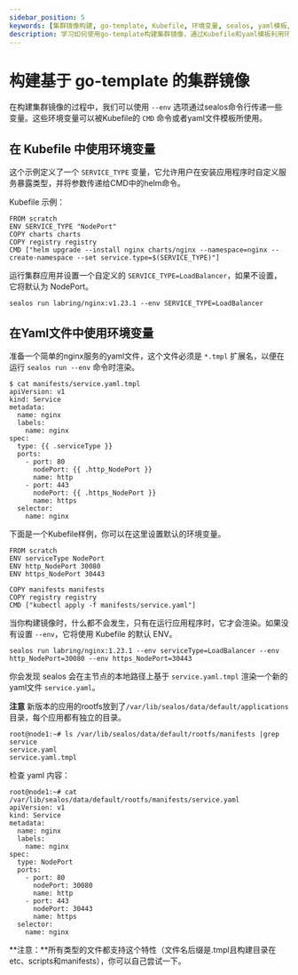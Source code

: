 ```yaml
---
sidebar_position: 5
keywords: [集群镜像构建, go-template, Kubefile, 环境变量, sealos, yaml模板, 服务类型自定义, 镜像运行, kubectl, helm]
description: 学习如何使用go-template构建集群镜像，通过Kubefile和yaml模板利用环境变量自定义服务配置，掌握sealos运行镜像的高级技巧。
---
```


# 构建基于 go-template 的集群镜像

在构建集群镜像的过程中，我们可以使用 `--env` 选项通过sealos命令行传递一些变量。这些环境变量可以被Kubefile的 `CMD` 命令或者yaml文件模板所使用。

## 在 Kubefile 中使用环境变量

这个示例定义了一个 `SERVICE_TYPE` 变量，它允许用户在安装应用程序时自定义服务暴露类型，并将参数传递给CMD中的helm命令。

Kubefile 示例：

```shell
FROM scratch
ENV SERVICE_TYPE "NodePort"
COPY charts charts
COPY registry registry
CMD ["helm upgrade --install nginx charts/nginx --namespace=nginx --create-namespace --set service.type=$(SERVICE_TYPE)"]
```

运行集群应用并设置一个自定义的 `SERVICE_TYPE=LoadBalancer`，如果不设置，它将默认为 NodePort。

```shell
sealos run labring/nginx:v1.23.1 --env SERVICE_TYPE=LoadBalancer
```

## 在Yaml文件中使用环境变量

准备一个简单的nginx服务的yaml文件，这个文件必须是 `*.tmpl` 扩展名，以便在运行 `sealos run --env` 命令时渲染。

```shell
$ cat manifests/service.yaml.tmpl
apiVersion: v1
kind: Service
metadata:
  name: nginx
  labels:
    name: nginx
spec:
  type: {{ .serviceType }}
  ports:
    - port: 80
      nodePort: {{ .http_NodePort }}
      name: http
    - port: 443
      nodePort: {{ .https_NodePort }}
      name: https
  selector:
    name: nginx
```

下面是一个Kubefile样例，你可以在这里设置默认的环境变量。

```shell
FROM scratch
ENV serviceType NodePort
ENV http_NodePort 30080
ENV https_NodePort 30443

COPY manifests manifests
COPY registry registry
CMD ["kubectl apply -f manifests/service.yaml"]
```

当你构建镜像时，什么都不会发生，只有在运行应用程序时，它才会渲染。如果没有设置 `--env`，它将使用 Kubefile 的默认 ENV。

```shell
sealos run labring/nginx:1.23.1 --env serviceType=LoadBalancer --env http_NodePort=30080 --env https_NodePort=30443
```

你会发现 sealos 会在主节点的本地路径上基于 `service.yaml.tmpl` 渲染一个新的yaml文件 `service.yaml`。

**注意** 新版本的应用的rootfs放到了`/var/lib/sealos/data/default/applications`目录，每个应用都有独立的目录。

```shell
root@node1:~# ls /var/lib/sealos/data/default/rootfs/manifests |grep service
service.yaml
service.yaml.tmpl
```

检查 yaml 内容：

```shell
root@node1:~# cat /var/lib/sealos/data/default/rootfs/manifests/service.yaml
apiVersion: v1
kind: Service
metadata:
  name: nginx
  labels:
    name: nginx
spec:
  type: NodePort
  ports:
    - port: 80
      nodePort: 30080
      name: http
    - port: 443
      nodePort: 30443
      name: https
  selector:
    name: nginx
```

**注意：**所有类型的文件都支持这个特性（文件名后缀是.tmpl且构建目录在etc、scripts和manifests），你可以自己尝试一下。

